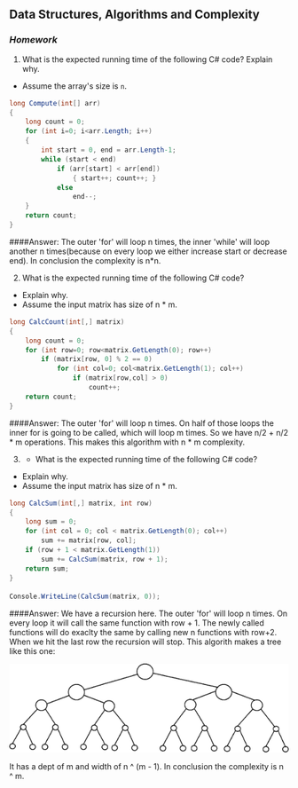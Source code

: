 ## Data Structures, Algorithms and Complexity
### _Homework_

1. What is the expected running time of the following C# code? Explain why.
  - Assume the array's size is `n`.

```cs
long Compute(int[] arr)
{
    long count = 0;
    for (int i=0; i<arr.Length; i++)
    {
        int start = 0, end = arr.Length-1;
        while (start < end)
            if (arr[start] < arr[end])
                { start++; count++; }
            else 
                end--;
    }
    return count;
}
```

####Answer: The outer 'for' will loop n times, the inner 'while' will loop another n times(because on every loop we either increase start or decrease end). In conclusion the complexity is n*n. 

2. What is the expected running time of the following C# code?
  - Explain why.
  - Assume the input matrix has size of n * m.

```cs
long CalcCount(int[,] matrix)
{
    long count = 0;
    for (int row=0; row<matrix.GetLength(0); row++)
        if (matrix[row, 0] % 2 == 0)
            for (int col=0; col<matrix.GetLength(1); col++)
                if (matrix[row,col] > 0)
                    count++;
    return count;
}
```

####Answer: The outer 'for' will loop n times. On half of those loops the inner for is going to be called, which will loop m times. So we have n/2 + n/2 * m operations. This makes this algorithm with n * m complexity.

3. * What is the expected running time of the following C# code?
  - Explain why.
  - Assume the input matrix has size of n * m.

```cs
long CalcSum(int[,] matrix, int row)
{
    long sum = 0;
    for (int col = 0; col < matrix.GetLength(0); col++) 
        sum += matrix[row, col];
    if (row + 1 < matrix.GetLength(1)) 
        sum += CalcSum(matrix, row + 1);
    return sum;
}

Console.WriteLine(CalcSum(matrix, 0));
```

####Answer: We have a recursion here. The outer 'for' will loop n times. On every loop it will call the same function with row + 1. The newly called functions will do exaclty the same by calling new n functions with row+2. When we hit the last row the recursion will stop. This algorith makes a tree like this one: 

![tree](tree.png)

It has a dept of m and width of n ^ (m - 1). In conclusion the complexity is n ^ m.